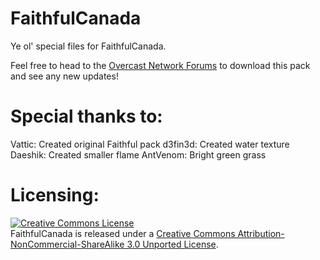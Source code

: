 FaithfulCanada
==============

Ye ol' special files for FaithfulCanada.

Feel free to head to the [Overcast Network Forums](https://oc.tc/forums/topics/51d339e8ba6087f8000055c8) to download this pack and see any new updates!

Special thanks to:
==============

Vattic: Created original Faithful pack
d3fin3d: Created water texture
Daeshik: Created smaller flame
AntVenom: Bright green grass

Licensing:
==============

<a rel="license" href="http://creativecommons.org/licenses/by-nc-sa/3.0/"><img alt="Creative Commons License" style="border-width:0" src="http://i.creativecommons.org/l/by-nc-sa/3.0/88x31.png" /></a><br />FaithfulCanada is released under a <a rel="license" href="http://creativecommons.org/licenses/by-nc-sa/3.0/">Creative Commons Attribution-NonCommercial-ShareAlike 3.0 Unported License</a>.
